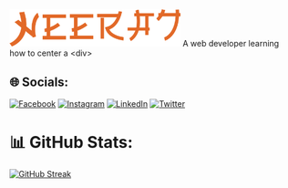 <!-- ![Screenshot](neerajk.png) -->
<img src="neerajk.png" alt="drawing" width="300"/>
A web developer learning how to center a &lt;div&gt;

## 🌐 Socials:
[![Facebook](https://img.shields.io/badge/Facebook-%231877F2.svg?logo=Facebook&logoColor=white)](https://facebook.com/neerajkumar.chaudhary.94695) [![Instagram](https://img.shields.io/badge/Instagram-%23E4405F.svg?logo=Instagram&logoColor=white)](https://instagram.com/neerajchaudhary.31) [![LinkedIn](https://img.shields.io/badge/LinkedIn-%230077B5.svg?logo=linkedin&logoColor=white)](https://linkedin.com/in/neerajkumar31) [![Twitter](https://img.shields.io/badge/Twitter-%231DA1F2.svg?logo=Twitter&logoColor=white)](https://twitter.com/neerajkumar_31) 
# 📊 GitHub Stats:
[![GitHub Streak](https://streak-stats.demolab.com?user=Neerajkumarc&theme=highcontrast)](https://git.io/streak-stats)
